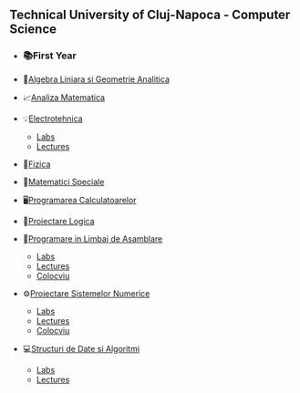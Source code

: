 ## Technical University of Cluj-Napoca - Computer Science

  * ### 📚First Year

  * 📝[Algebra Liniara si Geometrie Analitica](First_Year/ALGA)
  * 📈[Analiza Matematica](First_Year/AM-I)
  * 💡[Electrotehnica](First_Year/ET)
     * [Labs](First_Year/ET/labs)
     * [Lectures](First_Year/ET/lectures)
  *  🔋[Fizica](First_Year/FIZ)
  * 🧠[Matematici Speciale](First_Year/MS)
  * 🖥️[Programarea Calculatoarelor](First_Year/PC)
  * 📖[Proiectare Logica](First_Year/PL)
  * 💾[Programare in Limbaj de Asamblare](First_Year/PLA)
     * [Labs](First_Year/PLA/labs)
     * [Lectures](First_Year/PLA/lectures)
     * [Colocviu](First_Year/PLA/colocviu/Colocviu)
  * ⚙️[Proiectare Sistemelor Numerice](First_Year/PSN)
     * [Labs](First_Year/PSN/labs)
     * [Lectures](First_Year/PSN/lectures)
     * [Colocviu](First_Year/PSN/colocviu)
  * 💻[Structuri de Date si Algoritmi](First_Year/SDA)
     * [Labs](First_Year/SDA/labs)
     * [Lectures](First_Year/SDA/lectures)
     
